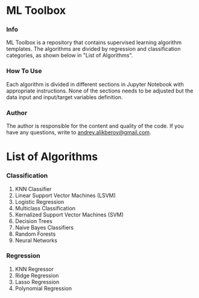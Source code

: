 # ML Toolbox
### Info
ML Toolbox is a repository that contains supervised learning algorithm templates. The algorithms are divided by regression and classification categories, as shown below in "List of Algorithms".

### How To Use
Each algorithm is divided in different sections in Jupyter Notebook with appropriate instructions. None of the sections needs to be adjusted but the data input and input/target variables definition.

### Author
The author is responsible for the content and quality of the code. If you have any questions, write to andrey.alikberov@gmail.com. 

# List of Algorithms
### Classification
1. KNN Classifier
2. Linear Support Vector Machines (LSVM)
3. Logistic Regression
4. Multiclass Classification
5. Kernalized Support Vector Machines (SVM)
6. Decision Trees
7. Naive Bayes Classifiers
8. Random Forests
9. Neural Networks

### Regression
1. KNN Regressor
2. Ridge Regression
3. Lasso Regression
4. Polynomial Regression
